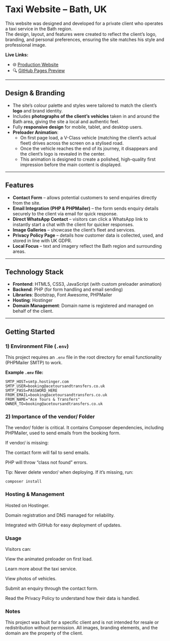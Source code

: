 # Taxi Website – Bath, UK

This website was designed and developed for a private client who operates a taxi service in the Bath region.  
The design, layout, and features were created to reflect the client’s logo, branding, and personal preferences, ensuring the site matches his style and professional image.

**Live Links:**
- 🌐 [Production Website](https://acetoursandtransfers.co.uk/)
- 🔍 [GitHub Pages Preview](https://tindyc.github.io/acetoursandtransfers/)

---

## Design & Branding
- The site’s colour palette and styles were tailored to match the client’s **logo** and brand identity.
- Includes **photographs of the client’s vehicles** taken in and around the Bath area, giving the site a local and authentic feel.
- Fully **responsive design** for mobile, tablet, and desktop users.
- **Preloader Animation**:
  - On first page load, a V-Class vehicle (matching the client’s actual fleet) drives across the screen on a stylised road.
  - Once the vehicle reaches the end of its journey, it disappears and the client’s logo is revealed in the center.
  - This animation is designed to create a polished, high-quality first impression before the main content is displayed.

---

## Features
- **Contact Form** – allows potential customers to send enquiries directly from the site.
- **Email Integration (PHP & PHPMailer)** – the form sends enquiry details securely to the client via email for quick response.
- **Direct WhatsApp Contact** – visitors can click a WhatsApp link to instantly start a chat with the client for quicker responses.
- **Image Galleries** – showcase the client’s fleet and services.
- **Privacy Policy Page** – details how customer data is collected, used, and stored in line with UK GDPR.
- **Local Focus** – text and imagery reflect the Bath region and surrounding areas.

---

## Technology Stack
- **Frontend**: HTML5, CSS3, JavaScript (with custom preloader animation)
- **Backend**: PHP (for form handling and email sending)
- **Libraries**: Bootstrap, Font Awesome, PHPMailer
- **Hosting**: Hostinger
- **Domain Management**: Domain name is registered and managed on behalf of the client.

---

## Getting Started

### 1) Environment File (`.env`)
This project requires an `.env` file in the root directory for email functionality (PHPMailer SMTP) to work.

**Example `.env` file:**
```env
SMTP_HOST=smtp.hostinger.com
SMTP_USER=booking@acetoursandtransfers.co.uk
SMTP_PASS=PASSWORD_HERE
FROM_EMAIL=booking@acetoursandtransfers.co.uk
FROM_NAME="Ace Tours & Transfers"
OWNER_TO=booking@acetoursandtransfers.co.uk
```

### 2) Importance of the vendor/ Folder
The vendor/ folder is critical. It contains Composer dependencies, including PHPMailer, used to send emails from the booking form.

If vendor/ is missing:

The contact form will fail to send emails.

PHP will throw “class not found” errors.

Tip: Never delete vendor/ when deploying. If it’s missing, run:
```
composer install
```

### Hosting & Management
Hosted on Hostinger.

Domain registration and DNS managed for reliability.

Integrated with GitHub for easy deployment of updates.

### Usage
Visitors can:

View the animated preloader on first load.

Learn more about the taxi service.

View photos of vehicles.

Submit an enquiry through the contact form.

Read the Privacy Policy to understand how their data is handled.

### Notes
This project was built for a specific client and is not intended for resale or redistribution without permission.
All images, branding elements, and the domain are the property of the client.

